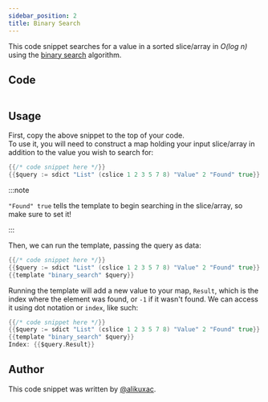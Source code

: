 ```yaml
---
sidebar_position: 2
title: Binary Search
---
```


This code snippet searches for a value in a sorted slice/array in _O(log n)_ using the [binary search](https://en.wikipedia.org/wiki/Binary_search_algorithm) algorithm.

## Code

```go file=../../../src/code_snippets/binary_search.go.tmpl

```

## Usage

First, copy the above snippet to the top of your code.<br />
To use it, you will need to construct a map holding your input slice/array in addition to the value you wish to search for:

```go
{{/* code snippet here */}}
{{$query := sdict "List" (cslice 1 2 3 5 7 8) "Value" 2 "Found" true}}
```

:::note

`"Found" true` tells the template to begin searching in the slice/array, so make sure to set it!

:::

Then, we can run the template, passing the query as data:

```go {3}
{{/* code snippet here */}}
{{$query := sdict "List" (cslice 1 2 3 5 7 8) "Value" 2 "Found" true}}
{{template "binary_search" $query}}
```

Running the template will add a new value to your map, `Result`, which is the index where the element was found, or `-1` if it wasn't found. We can access it using dot notation or `index`, like such:

```go {4}
{{/* code snippet here */}}
{{$query := sdict "List" (cslice 1 2 3 5 7 8) "Value" 2 "Found" true}}
{{template "binary_search" $query}}
Index: {{$query.Result}}
```

## Author

This code snippet was written by [@alikuxac](https://github.com/alikuxac).
